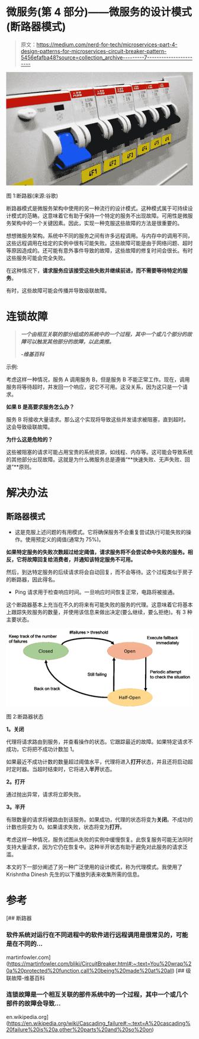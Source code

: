# 微服务(第 4 部分)——微服务的设计模式(断路器模式)

> 原文：<https://medium.com/nerd-for-tech/microservices-part-4-design-patterns-for-microservices-circuit-breaker-pattern-5456efafba48?source=collection_archive---------7----------------------->

![](img/d38402bc3f69c08e2bcf53184e1ed80e.png)

图 1:断路器(来源:谷歌)

断路器模式是微服务架构中使用的另一种流行的设计模式。这种模式属于可持续设计模式的范畴。这意味着它有助于保持一个特定的服务不出现故障。可用性是微服务架构中的一个关键因素。因此，实现一种克服这些故障的方法是很重要的。

想想微服务架构。系统中不同的服务之间有许多远程调用。与内存中的调用不同，这些远程调用在给定的实例中很有可能失败。这些故障可能是由于网络问题、超时等原因造成的。还可能有意外事件导致的故障，这些故障的修复时间会很长。有时这些服务可能会完全失败。

在这种情况下，**请求服务应该接受这些失败并继续前进，而不需要等待特定的服务**。

有时，这些故障可能会传播并导致级联故障。

# 连锁故障

> ***一个由相互关联的部分组成的系统中的一个过程，其中一个或几个部分的故障可以触发其他部分的故障，以此类推。***
> 
> ***-维基百科***

示例:

考虑这样一种情况，服务 A 调用服务 B，但是服务 B 不能正常工作。现在，调用服务将等待超时，并发回一个响应，说它不可用。这没关系，因为这只是一个请求。

**如果 B 是高要求服务怎么办？**

服务 B 将接收大量请求。那么这个实现将导致这些并发请求被阻塞，直到超时。这会导致级联故障。

**为什么这是危险的？**

这些被阻塞的请求可能占用宝贵的系统资源，如线程、内存等。这可能会导致系统的其他部分出现故障。这就是为什么微服务总是遵循“**快速失败、无声失败、回退”**原则。

# 解决办法

## 断路器模式

*   这是克服上述问题的有用模式。它将确保服务不会重复尝试执行可能失败的操作。使用预定义的阈值(通常为 75%)。

**如果特定服务的失败次数超过给定阈值，请求服务将不会尝试命中失败的服务。相反，它将故障回复给消费者，并通知该特定服务不可用。**

然后，到达特定服务的后续请求将会自动回复，而不会等待。这个过程类似于房子的断路器，因此得名。

*   Ping 请求用于检查响应时间。一旦响应时间恢复正常，电路将被接通。

这个断路器基本上充当在不久的将来有可能失败的服务的代理。这意味着它将基本上跟踪失败服务的数量，并使用该信息来做出决定(要么继续，要么拒绝)。有 3 种主要状态。

![](img/57fe4960e4507c60f0771a729d484c21.png)

图 2:断路器状态

**1。关闭**

代理将请求路由到服务，并查看操作的状态。它跟踪最近的故障。如果特定请求不成功，它将把不成功计数加 1。

如果最近不成功计数的数量超过阈值水平，代理将进入**打开**状态，并且还将启动超时定时器。当超时结束时，它将进入**半开**状态。

**2。打开**

通过抛出异常，请求将立即失败。

**3。半开**

有限数量的请求将被路由到该服务。如果成功，代理的状态将变为**关闭**。不成功的计数也将变为 0。如果请求失败，状态将变为**打开**。

考虑这样一种情况，服务试图从失败的实例中缓慢恢复。此恢复服务可能无法同时支持大量请求，因为它仍在恢复中。这种半开状态有助于避免对此服务的请求泛滥。

本文的下一部分阐述了另一种广泛使用的设计模式，称为代理模式。我使用了 Krishntha Dinesh 先生的以下播放列表来收集所需的信息。

# 参考

[](https://martinfowler.com/bliki/CircuitBreaker.html#:~:text=You%20wrap%20a%20protected%20function,call%20being%20made%20at%20all) [## 断路器

### 软件系统对运行在不同进程中的软件进行远程调用是很常见的，可能是在不同的…

martinfowler.com](https://martinfowler.com/bliki/CircuitBreaker.html#:~:text=You%20wrap%20a%20protected%20function,call%20being%20made%20at%20all) [](https://en.wikipedia.org/wiki/Cascading_failure#:~:text=A%20cascading%20failure%20is%20a,other%20parts%20and%20so%20on) [## 级联故障-维基百科

### 连锁故障是一个相互关联的部件系统中的一个过程，其中一个或几个部件的故障会导致…

en.wikipedia.org](https://en.wikipedia.org/wiki/Cascading_failure#:~:text=A%20cascading%20failure%20is%20a,other%20parts%20and%20so%20on)